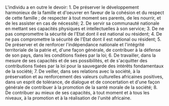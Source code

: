 L'individu a en outre le devoir:
1\. De préserver le développement harmonieux de la famille et
d'oeuvrer en faveur de la cohésion et du respect de cette famille ; de
respecter à tout moment ses parents, de les nourrir, et de les
assister en cas de nécessité;
2\. De servir sa communauté nationale en mettant ses capacités
physiques et intellectuelles à son service;
3\. De ne pas compromettre la sécurité de l'Etat dont il est national
ou résident; 4. De ne pas compromettre la sécurité de l'Etat dont il
est national ou résident;
5\. De préserver et de renforcer l'indépendance nationale et
l'intégrité territoriale de la patrie et, d'une façon générale, de
contribuer à la défense de son pays, dans les conditions fixées par la
loi;
6\. De travailler, dans la mesure de ses capacités et de ses
possibilités, et de s'acquitter des contributions fixées par la loi
pour la sauvegarde des intérêts fondamentaux de la société;
7\. De veiller, dans ses relations avec la société, à la préservation
et au renforcement des valeurs culturelles africaines positives, dans
un esprit de tolérance, de dialogue et de concertation et d'une façon
générale de contribuer à la promotion de la santé morale de la
société;
8\. De contribuer au mieux de ses capacités, à tout moment et à tous
les niveaux, à la promotion et à la réalisation de l'unité africaine.